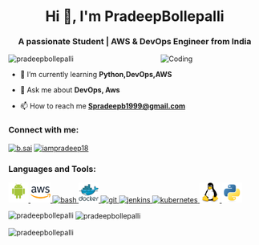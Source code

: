 <h1 align="center">Hi 👋, I'm PradeepBollepalli</h1>
<h3 align="center">A passionate Student | AWS & DevOps Engineer from India</h3>
<img align="right" alt="Coding" width="200" src="https://www.capgemini.com/be-en/wp-content/uploads/sites/17/2019/09/DEVOPS.gif">

<p align="left"> <img src="https://komarev.com/ghpvc/?username=pradeepbollepalli&label=Profile%20views&color=0e75b6&style=flat" alt="pradeepbollepalli" /> </p>

- 🌱 I’m currently learning **Python,DevOps,AWS**

- 💬 Ask me about **DevOps, Aws**

- 📫 How to reach me **Spradeepb1999@gmail.com**

<h3 align="left">Connect with me:</h3>
<p align="left">
<a href="https://linkedin.com/in/b.sai" target="blank"><img align="center" src="https://raw.githubusercontent.com/rahuldkjain/github-profile-readme-generator/master/src/images/icons/Social/linked-in-alt.svg" alt="b.sai" height="30" width="40" /></a>
<a href="https://instagram.com/iampradeep18" target="blank"><img align="center" src="https://raw.githubusercontent.com/rahuldkjain/github-profile-readme-generator/master/src/images/icons/Social/instagram.svg" alt="iampradeep18" height="30" width="40" /></a>
</p>

<h3 align="left">Languages and Tools:</h3>
<p align="left"> <a href="https://developer.android.com" target="_blank" rel="noreferrer"> <img src="https://raw.githubusercontent.com/devicons/devicon/master/icons/android/android-original-wordmark.svg" alt="android" width="40" height="40"/> </a> <a href="https://aws.amazon.com" target="_blank" rel="noreferrer"> <img src="https://raw.githubusercontent.com/devicons/devicon/master/icons/amazonwebservices/amazonwebservices-original-wordmark.svg" alt="aws" width="40" height="40"/> </a> <a href="https://www.gnu.org/software/bash/" target="_blank" rel="noreferrer"> <img src="https://www.vectorlogo.zone/logos/gnu_bash/gnu_bash-icon.svg" alt="bash" width="40" height="40"/> </a> <a href="https://www.docker.com/" target="_blank" rel="noreferrer"> <img src="https://raw.githubusercontent.com/devicons/devicon/master/icons/docker/docker-original-wordmark.svg" alt="docker" width="40" height="40"/> </a> <a href="https://git-scm.com/" target="_blank" rel="noreferrer"> <img src="https://www.vectorlogo.zone/logos/git-scm/git-scm-icon.svg" alt="git" width="40" height="40"/> </a> <a href="https://www.jenkins.io" target="_blank" rel="noreferrer"> <img src="https://www.vectorlogo.zone/logos/jenkins/jenkins-icon.svg" alt="jenkins" width="40" height="40"/> </a> <a href="https://kubernetes.io" target="_blank" rel="noreferrer"> <img src="https://www.vectorlogo.zone/logos/kubernetes/kubernetes-icon.svg" alt="kubernetes" width="40" height="40"/> </a> <a href="https://www.linux.org/" target="_blank" rel="noreferrer"> <img src="https://raw.githubusercontent.com/devicons/devicon/master/icons/linux/linux-original.svg" alt="linux" width="40" height="40"/> </a> <a href="https://www.python.org" target="_blank" rel="noreferrer"> <img src="https://raw.githubusercontent.com/devicons/devicon/master/icons/python/python-original.svg" alt="python" width="40" height="40"/> </a> </p>

<p><img align="left" src="https://github-readme-stats.vercel.app/api/top-langs?username=pradeepbollepalli&show_icons=true&locale=en&layout=compact" alt="pradeepbollepalli" /></p>

<p>&nbsp;<img align="center" src="https://github-readme-stats.vercel.app/api?username=pradeepbollepalli&show_icons=true&locale=en" alt="pradeepbollepalli" /></p>

<p><img align="center" src="https://github-readme-streak-stats.herokuapp.com/?user=pradeepbollepalli&" alt="pradeepbollepalli" /></p>

